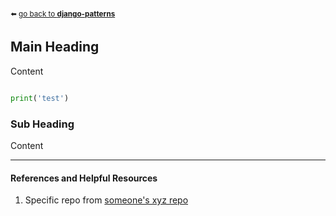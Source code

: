 <sub>:arrow_left: [go back to **django-patterns**](../../README.md)</sub>

## Main Heading

Content

```python

print('test')

```

### Sub Heading

Content

---

#### References and Helpful Resources
1. Specific repo from [someone's xyz repo](https://github.com/gokhanmeteerturk/django-patterns)
